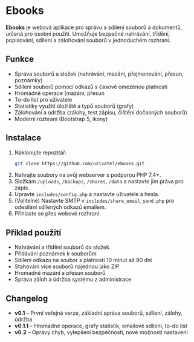 # Ebooks

**Ebooks** je webová aplikace pro správu a sdílení souborů a dokumentů, určená pro osobní použití. Umožňuje bezpečné nahrávání, třídění, popisování, sdílení a zálohování souborů v jednoduchém rozhraní.

## Funkce

- Správa souborů a složek (nahrávání, mazání, přejmenování, přesun, poznámky)
- Sdílení souborů pomocí odkazů s časově omezenou platností
- Hromadné operace (mazání, přesun
- To-do list pro uživatele
- Statistiky využití úložiště a typů souborů (grafy)
- Zálohování a údržba (zálohy, test zápisu, čištění dočasných souborů)
- Moderní rozhraní (Bootstrap 5, ikony)

## Instalace

1. Naklonujte repozitář:
   ```sh
   git clone https://github.com/uzivatel/ebooks.git
   ```
2. Nahrajte soubory na svůj webserver s podporou PHP 7.4+.
3. Složkám `/uploads`, `/backups`, `/shares`, `/data` a nastavte jim práva pro zápis.
4. Upravte `includes/config.php` a nastavte uživatele a hesla.
5. (Volitelné) Nastavte SMTP v `includes/share_email_send.php` pro odesílání sdílených odkazů emailem.
6. Přihlaste se přes webové rozhraní.

## Příklad použití

- Nahrávání a třídění souborů do složek
- Přidávání poznámek k souborům
- Sdílení odkazu na soubor s platností 10 minut až 90 dní
- Stahování více souborů najednou jako ZIP
- Hromadné mazání a přesun souborů
- Správa záloh a údržba systému z administrace

## Changelog

- **v0.1** – První veřejná verze, základní správa souborů, sdílení, zálohy, údržba
- **v0.1.1** – Hromadné operace, grafy statistik, emailové sdílení, to-do list
- **v0.2** – Opravy chyb, vylepšení bezpečnosti, nové možnosti nastavení
